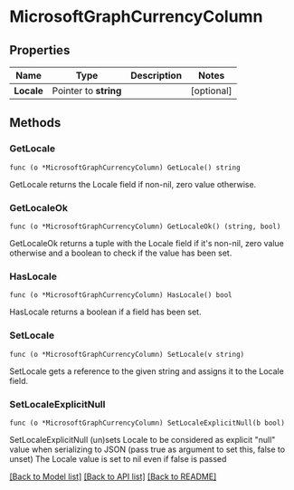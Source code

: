 # MicrosoftGraphCurrencyColumn

## Properties

Name | Type | Description | Notes
------------ | ------------- | ------------- | -------------
**Locale** | Pointer to **string** |  | [optional] 

## Methods

### GetLocale

`func (o *MicrosoftGraphCurrencyColumn) GetLocale() string`

GetLocale returns the Locale field if non-nil, zero value otherwise.

### GetLocaleOk

`func (o *MicrosoftGraphCurrencyColumn) GetLocaleOk() (string, bool)`

GetLocaleOk returns a tuple with the Locale field if it's non-nil, zero value otherwise
and a boolean to check if the value has been set.

### HasLocale

`func (o *MicrosoftGraphCurrencyColumn) HasLocale() bool`

HasLocale returns a boolean if a field has been set.

### SetLocale

`func (o *MicrosoftGraphCurrencyColumn) SetLocale(v string)`

SetLocale gets a reference to the given string and assigns it to the Locale field.

### SetLocaleExplicitNull

`func (o *MicrosoftGraphCurrencyColumn) SetLocaleExplicitNull(b bool)`

SetLocaleExplicitNull (un)sets Locale to be considered as explicit "null" value
when serializing to JSON (pass true as argument to set this, false to unset)
The Locale value is set to nil even if false is passed

[[Back to Model list]](../README.md#documentation-for-models) [[Back to API list]](../README.md#documentation-for-api-endpoints) [[Back to README]](../README.md)



